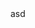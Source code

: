 <html><head>
	<link rel="stylesheet" type="text/css" href="Blog/BlogStyle.css">
	<link rel="icon" href="../coloricon.png">
</head></html>
asd

